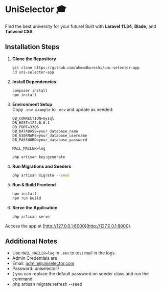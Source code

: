 # UniSelector 🎓

Find the best university for your future! Built with **Laravel 11.34**, **Blade**, and **Tailwind CSS**.

## Installation Steps

1. **Clone the Repository**
   ```bash
   git clone https://github.com/ahmadkureshi/uni-selector-app
   cd uni-selector-app
   ```

2. **Install Dependencies**
   ```bash
   composer install
   npm install
   ```

3. **Environment Setup**  
   Copy `.env.example` to `.env` and update as needed:
   ```env
   DB_CONNECTION=mysql
   DB_HOST=127.0.0.1
   DB_PORT=3306
   DB_DATABASE=your_database_name
   DB_USERNAME=your_database_username
   DB_PASSWORD=your_database_password

   MAIL_MAILER=log
   ```
   ```bash
   php artisan key:generate
   ```
   
4. **Run Migrations and Seeders**
   ```bash
   php artisan migrate --seed
   ```

5. **Run & Build Frontend**
   ```bash
   npm install   
   npm run build
   ```

6. **Serve the Application**
   ```bash
   php artisan serve
   ```

Access the app at [http://127.0.0.1:8000](http://127.0.0.1:8000).

## Additional Notes

- Use `MAIL_MAILER=log` in `.env` to test mail in the logs.
- Admin Credentials are 
- Email: admin@uniselector.com 
- Password: uniselector7 
- ( you can replace the default password on seeder class and run the command 
- php artisan migrate:refresh --seed

